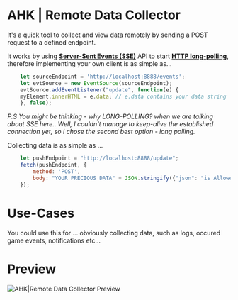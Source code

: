 # AHK | Remote Data Collector

It's a quick tool to collect and view data remotely by sending a POST request to a defined endpoint.

It works by using [**Server-Sent Events (SSE)**](https://developer.mozilla.org/en-US/docs/Web/API/Server-sent_events/Using_server-sent_events) API to start [**HTTP long-polling**](https://www.pubnub.com/blog/2014-12-01-http-long-polling/), therefore implementing your own client is as simple as...
```javascript
    let sourceEndpoint = 'http://localhost:8888/events';
    let evtSource = new EventSource(sourceEndpoint);
    evtSource.addEventListener("update", function(e) {
	myElement.innerHTML = e.data; // e.data contains your data string
    }, false);
```
*P.S You might be thinking - why LONG-POLLING? when we are talking about SSE here.. Well, I couldn't manage to keep-alive the established connection yet, so I chose the second best option - long polling.*

Collecting data is as simple as ...
```javascript
    let pushEndpoint = "http://localhost:8888/update";
    fetch(pushEndpoint, {  
        method: 'POST',  
        body: "YOUR PRECIOUS DATA" + JSON.stringify({"json": "is Allowed Too"})
    });
```

# Use-Cases
You could use this for ... obviously collecting data, such as logs, occured game events, notifications etc...

# Preview
![AHK|Remote Data Collector Preview](https://thumbs.gfycat.com/GrayGreenIrrawaddydolphin-size_restricted.gif)
